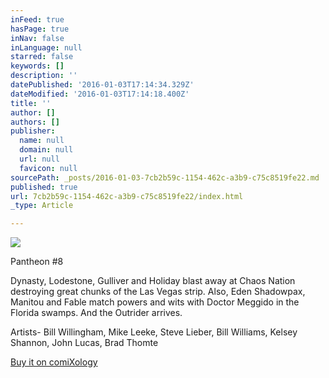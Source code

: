 ```yaml
---
inFeed: true
hasPage: true
inNav: false
inLanguage: null
starred: false
keywords: []
description: ''
datePublished: '2016-01-03T17:14:34.329Z'
dateModified: '2016-01-03T17:14:18.400Z'
title: ''
author: []
authors: []
publisher:
  name: null
  domain: null
  url: null
  favicon: null
sourcePath: _posts/2016-01-03-7cb2b59c-1154-462c-a3b9-c75c8519fe22.md
published: true
url: 7cb2b59c-1154-462c-a3b9-c75c8519fe22/index.html
_type: Article

---
```

![](https://s3-us-west-2.amazonaws.com/the-grid-img/p/743f727b2cf7809ea455ea4ccd41f5030fd6213a.png)

Pantheon \#8 

Dynasty, Lodestone, Gulliver and Holiday blast away at Chaos Nation destroying great chunks of the Las Vegas strip. Also, Eden Shadowpax, Manitou and Fable match powers and wits with Doctor Meggido in the Florida swamps. And the Outrider arrives. 

Artists- Bill Willingham, Mike Leeke, Steve Lieber, Bill Williams, Kelsey Shannon, John Lucas, Brad Thomte 

[Buy it on comiXology][0]

[0]: https://www.comixology.com/Bill-Willinghams-Pantheon-8/digital-comic/18122